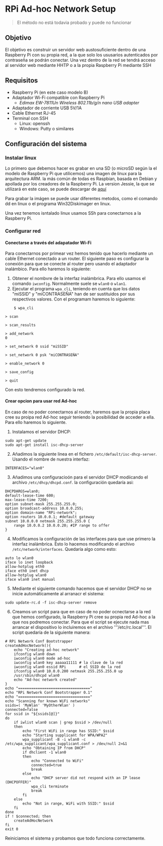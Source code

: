 # RPi Ad-hoc Network Setup
> El método no está todavia probado y puede no funcionar

## Objetivo
El objetivo es construir un servidor web austosuficiente dentro de una Raspberry Pi con su propia red, a la que solo los ususarios autenticados por contraseña se podrán conectar. Una vez dentro de la red se tendrá acceso al servidor web mediante HHTP o a la propia Raspberry Pi mediante SSH

## Requisitos
 - Raspberry Pi (en este caso modelo B)
 - Adaptador Wi-Fi compatible con Raspberry Pi
 	- *Edimax EW-7811Un Wireless 802.11b/g/n nano USB adapter*
 - Adaptador de corriente USB 5V/1A
 - Cable Ethernet RJ-45
 - Terminal con SSH 
 	- Linux: openssh 
 	- Windows: Putty o similares

## Configuración del sistema
### Instalar linux
Lo primero que debemos hacer es grabar en una SD (o microSD según la el modelo de Raspberry Pi que utilicemos) una imagen de linux para la arquitectura ARM. la más común de todas es Raspbian, basada en Debian y apollada por los creadores de la Raspberry Pi. La version Jessie, la que se utilizará en este caso, se puede descargar de [aquí](https://downloads.raspberrypi.org/raspbian_latest)

Para grabar la imágen se puede usar diferentes metodos, como el comando dd en linux o el programa Win32Diskimager en linux.

Una vez tenemos isntalado linux usamos SSh para conectarnos a la Raspberry Pi.

### Configurar red

#### Conectarse a través del adapatador Wi-Fi
Para conectarnos por primear vez hemos tenido que hacerlo mediante un cable Ethernet conectado a un router. El siguiente paso es configurar la conexión para que se conecte al router pero usando el adaptador inalámbico. Para ello haremos lo siguiente:

1. Obtener el nombvre de la interfaz inalámbrica. Para ello usamos el comando `iwconfig`. Normalmente suele se `wlan0` o `wlan1`.
2. Ejecutar el programa `wpa_cli`, teniendo en cuenta que los datos "miSSID" y "miCONTRASEÑA" han de ser sustituidos por sus respectivos valores. Con el programam haremos lo siguiente:
```
    $ wpa_cli
```
```
> scan
```
```
> scan_results
```
```
> add_network
0
```
```
> set_network 0 ssid "miSSID"
```
```
> set_network 0 psk "miCONTRASEÑA"
```
```
> enable_network 0
```
```
> save_config
```
```
> quit
```
Con esto tendremos configurado la red.

#### Crear opcion para usar red Ad-hoc
En caso de no poder conectarnos al router, haremos que la propia placa cree su proipa red Ad-hoc seguir teniendo la posibilidad de acceder a ella. Para ello haremos lo siguiente.

1. Instalamos el servidor DHCP:
```
sudo apt-get update
sudo apt-get install isc-dhcp-server
```
2. Añadimos la siguiente linea en el fichero ```/etc/default/isc-dhcp-server```. Usando el nombre de nuestra interfaz:
```
INTERFACES="wlan0"
```
3. Añadimos una configuracioón para el servidor DHCP modiicando el archivo ```/etc/dhcp/dhcpd.conf```. la configuración quedaría asi:
```
DHCPDARGS=wlan0;
default-lease-time 600;
max-lease-time 7200;
option subnet-mask 255.255.255.0;
option broadcast-address 10.0.0.255;
option domain-name "RPi-network";
option routers 10.0.0.1; #default gateway
subnet 10.0.0.0 netmask 255.255.255.0 {
	range 10.0.0.2 10.0.0.20; #IP range to offer
}
```
4. Modificamos la configuración de las interfaces para que use primero la interfaz inalámbrica. Esto lo hacemos modificando el archivo ```/etc/network/interfaces```. Quedaría algo como esto:
```
auto lo wlan0
iface lo inet loopback
allow-hotplug eth0
iface eth0 inet dhcp
allow-hotplug wlan0
iface wlan0 inet manual
```
5. Mediante el siguiente comando hacemos que el servidor DHCP no se inicie automáticamente al arranacr el sistema:
```
sudo update-rc.d -f isc-dhcp-server remove
```
6. Creamos un script para que en caso de no poder ocnectarse a la red que hemos configurado, la Raspberry Pi cree su propia red Ad-hoc a la que nos podremos conectar. Para que el script se ejecute nada mas arrancar el dispositivo lo incluiremos en el archivo '''/etc/rc.local'''. El script quedaría de la siguiente manera:
```
# RPi Network Conf Bootstrapper
createAdHocNetwork(){
    echo "Creating ad-hoc network"
    ifconfig wlan0 down
    iwconfig wlan0 mode ad-hoc
    iwconfig wlan0 key aaaaa11111 # la clave de la red
    iwconfig wlan0 essid RPi      # el SSID de la red
    ifconfig wlan0 10.0.0.200 netmask 255.255.255.0 up
    /usr/sbin/dhcpd wlan0
    echo "Ad-hoc network created"
}
echo "================================="
echo "RPi Network Conf Bootstrapper 0.1"
echo "================================="
echo "Scanning for known WiFi networks"
ssids=( 'MyWlan' 'MyOtherWlan' )
connected=false
for ssid in "${ssids[@]}"
do
    if iwlist wlan0 scan | grep $ssid > /dev/null
    then
        echo "First WiFi in range has SSID:" $ssid
        echo "Starting supplicant for WPA/WPA2"
        wpa_supplicant -B -i wlan0 -c /etc/wpa_supplicant/wpa_supplicant.conf > /dev/null 2>&1
        echo "Obtaining IP from DHCP"
        if dhclient -1 wlan0
        then
            echo "Connected to WiFi"
            connected=true
            break
        else
            echo "DHCP server did not respond with an IP lease (DHCPOFFER)"
            wpa_cli terminate
            break
        fi
    else
        echo "Not in range, WiFi with SSID:" $ssid
    fi
done
if ! $connected; then
    createAdHocNetwork
fi
exit 0
```

Reiniciamos el sistema y probamos que todo funciona correctamente.
